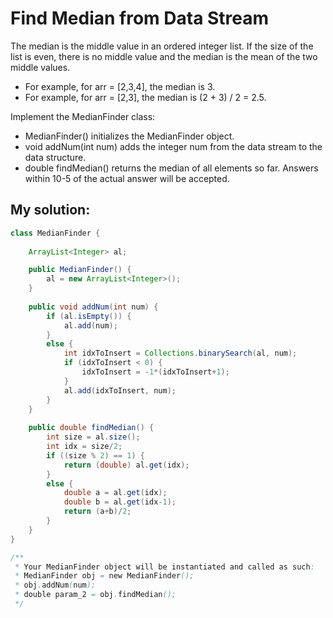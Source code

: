 # Find Median from Data Stream

The median is the middle value in an ordered integer list. If the size of the list is even, there is no middle value and the median is the mean of the two middle values.

* For example, for arr = [2,3,4], the median is 3.
* For example, for arr = [2,3], the median is (2 + 3) / 2 = 2.5.

Implement the MedianFinder class:

* MedianFinder() initializes the MedianFinder object.
* void addNum(int num) adds the integer num from the data stream to the data structure.
* double findMedian() returns the median of all elements so far. Answers within 10-5 of the actual answer will be accepted.

## My solution:

```Java
class MedianFinder {
    
    ArrayList<Integer> al;

    public MedianFinder() {
        al = new ArrayList<Integer>();
    }
    
    public void addNum(int num) {
        if (al.isEmpty()) {
            al.add(num);
        }
        else {
            int idxToInsert = Collections.binarySearch(al, num);
            if (idxToInsert < 0) {
                idxToInsert = -1*(idxToInsert+1);
            }
            al.add(idxToInsert, num);
        }
    }
    
    public double findMedian() {
        int size = al.size();
        int idx = size/2;
        if ((size % 2) == 1) {
            return (double) al.get(idx);
        }
        else {
            double a = al.get(idx);
            double b = al.get(idx-1);
            return (a+b)/2;
        }
    }
}

/**
 * Your MedianFinder object will be instantiated and called as such:
 * MedianFinder obj = new MedianFinder();
 * obj.addNum(num);
 * double param_2 = obj.findMedian();
 */
 ```
